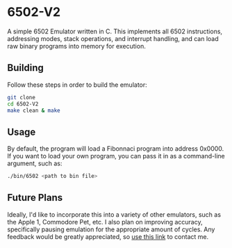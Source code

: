 # 6502-V2

A simple 6502 Emulator written in C. This implements all 6502 instructions, addressing modes, stack operations, and interrupt handling, and can load raw binary programs into memory for execution.  

## Building

Follow these steps in order to build the emulator:

```bash
git clone 
cd 6502-V2
make clean & make
```

## Usage

By default, the program will load a Fibonnaci program into address 0x0000. If you want to load your own program, you can pass it in as a command-line argument, such as:

```bash
./bin/6502 <path to bin file>
```

## Future Plans

Ideally, I'd like to incorporate this into a variety of other emulators, such as the Apple 1, Commodore Pet, etc. I also plan on improving accuracy, specifically pausing emulation for the appropriate amount of cycles. Any feedback would be greatly appreciated, so [use this link](https://carson-cassidy.netlify.app/contact) to contact me.
